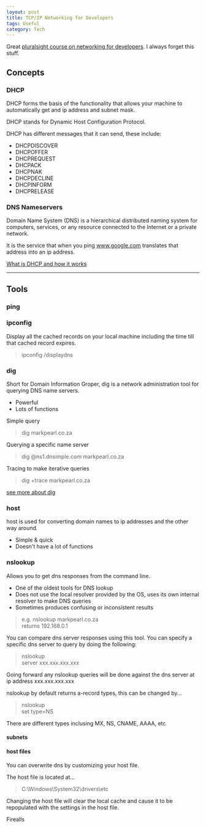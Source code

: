 ```yaml
---
layout: post
title: TCP/IP Networking for Developers
tags: Useful
category: Tech
---
```

Great [pluralsight course on networking for developers](http://pluralsight.com/training/courses/TableOfContents?courseName=tcp-ip-networking-for-devs). I always forget this stuff.

## Concepts ##

### DHCP ###

DHCP forms the basis of the functionality that allows your machine to automatically get and ip address and subnet mask.

DHCP stands for Dynamic Host Configuration Protocol.  

DHCP has different messages that it can send, these include:
- DHCPDISCOVER  
- DHCPOFFER  
- DHCPREQUEST  
- DHCPACK  
- DHCPNAK  
- DHCPDECLINE  
- DHCPINFORM  
- DHCPRELEASE  

### DNS Nameservers ###

Domain Name System (DNS) is a hierarchical distributed naming system for computers, services, or any resource connected to the Internet or a private network.

It is the service that when you ping www.google.com translates that address into an ip address.  


[What is DHCP and how it works](http://www.thegeekstuff.com/2013/03/dhcp-basics/)


-------------------------------------------------------------------------------------------------

## Tools ##

### ping ###

### ipconfig ###

Display all the cached records on your local machine including the time till that cached record expires.  

>
> ipconfig /displaydns
>

### dig ###

Short for Domain Information Groper, dig is a network administration tool for querying DNS name servers.  

- Powerful  
- Lots of functions  

Simple query 

> dig markpearl.co.za  

Querying a specific name server

> dig @ns1.dnsimple.com markpearl.co.za

Tracing to make iterative queries  

> dig +trace markpearl.co.za  

[see more about dig](https://newsletter.dnsimple.com/how-to-dig/)  

### host ### 

host is used for converting domain names to ip addresses and the other way around. 

- Simple & quick  
- Doesn't have a lot of functions  

### nslookup ###

Allows you to get dns responses from the command line.

- One of the oldest tools for DNS lookup  
- Does not use the local resolver provided by the OS, uses its own internal resolver to make DNS queries  
- Sometimes produces confusing or inconsistent results  

>  
> e.g. nslookup markpearl.co.za  
> returns 192.168.0.1  
>  

You can compare dns server responses using this tool.
You can specify a specific dns server to query by doing the following:

>  
> nslookup  
> server xxx.xxx.xxx.xxx  
>  
  
Going forward any nslookup queries will be done against the dns server at ip address xxx.xxx.xxx.xxx

nslookup by default returns a-record types, this can be changed by...

>  
> nslookup  
> set type=NS  
>  

There are different types inclusing MX, NS, CNAME, AAAA, etc 

#### subnets ####

#### host files ####

You can overwrite dns by customizing your host file.

The host file is located at...

>  
> C:\Windows\System32\drivers\etc  
>  

Changing the host file will clear the local cache and cause it to be repopulated with the settings in the host file.

Firealls




